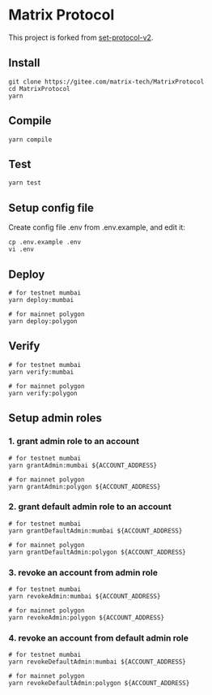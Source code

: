 # Matrix Protocol

This project is forked from [set-protocol-v2](https://github.com/SetProtocol/set-protocol-v2).

## Install

```shell
git clone https://gitee.com/matrix-tech/MatrixProtocol
cd MatrixProtocol
yarn
```

## Compile

```shell
yarn compile
```

## Test

```shell
yarn test
```

## Setup config file

Create config file .env from .env.example, and edit it:

```shell
cp .env.example .env
vi .env
```

## Deploy

```shell
# for testnet mumbai
yarn deploy:mumbai

# for mainnet polygon
yarn deploy:polygon
```

## Verify

```shell
# for testnet mumbai
yarn verify:mumbai

# for mainnet polygon
yarn verify:polygon
```

## Setup admin roles

### 1. grant admin role to an account

```shell
# for testnet mumbai
yarn grantAdmin:mumbai ${ACCOUNT_ADDRESS}

# for mainnet polygon
yarn grantAdmin:polygon ${ACCOUNT_ADDRESS}
```

### 2. grant default admin role to an account

```shell
# for testnet mumbai
yarn grantDefaultAdmin:mumbai ${ACCOUNT_ADDRESS}

# for mainnet polygon
yarn grantDefaultAdmin:polygon ${ACCOUNT_ADDRESS}
```

### 3. revoke an account from admin role

```shell
# for testnet mumbai
yarn revokeAdmin:mumbai ${ACCOUNT_ADDRESS}

# for mainnet polygon
yarn revokeAdmin:polygon ${ACCOUNT_ADDRESS}
```

### 4. revoke an account from default admin role

```shell
# for testnet mumbai
yarn revokeDefaultAdmin:mumbai ${ACCOUNT_ADDRESS}

# for mainnet polygon
yarn revokeDefaultAdmin:polygon ${ACCOUNT_ADDRESS}
```
